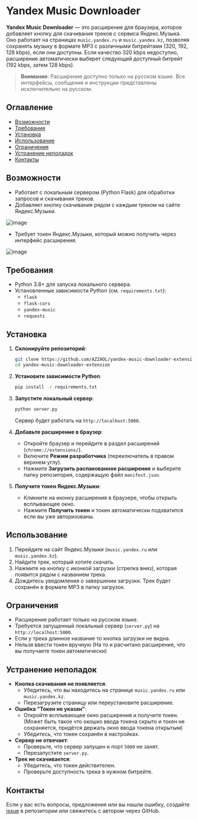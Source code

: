 # Yandex Music Downloader

**Yandex Music Downloader** — это расширение для браузера, которое добавляет кнопку для скачивания треков с сервиса Яндекс.Музыка. Оно работает на страницах `music.yandex.ru` и `music.yandex.kz`, позволяя сохранять музыку в формате MP3 с различными битрейтами (320, 192, 128 kbps), если они доступны. Если качество 320 kbps недоступно, расширение автоматически выберет следующий доступный битрейт (192 kbps, затем 128 kbps).

> **Внимание**: Расширение доступно только на русском языке. Все интерфейсы, сообщения и инструкции представлены исключительно на русском.

## Оглавление
- [Возможности](#возможности)
- [Требования](#требования)
- [Установка](#установка)
- [Использование](#использование)
- [Ограничения](#ограничения)
- [Устранение неполадок](#устранение-неполадок)
- [Контакты](#контакты)

## Возможности
- Работает с локальным сервером (Python Flask) для обработки запросов и скачивания треков.
- Добавляет кнопку скачивания рядом с каждым треком на сайте Яндекс.Музыки.

![image](https://github.com/user-attachments/assets/6daeb1f4-c42f-494f-967f-8c9094ca0e09)
- Требует токен Яндекс.Музыки, который можно получить через интерфейс расширения.

![image](https://github.com/user-attachments/assets/bc2541a8-149e-4ee7-8961-1a795e867420)

## Требования
- Python 3.8+ для запуска локального сервера.
- Установленные зависимости Python (см. `requirements.txt`):
  - `flask`
  - `flask-cors`
  - `yandex-music`
  - `requests`

## Установка
1. **Склонируйте репозиторий**:
   ```bash
   git clone https://github.com/AZZAOL/yandex-music-downloader-extension.git
   cd yandex-music-downloader-extension
   ```

2. **Установите зависимости Python**:
   ```bash
   pip install -r requirements.txt
   ```

3. **Запустите локальный сервер**:
   ```bash
   python server.py
   ```
   Сервер будет работать на `http://localhost:5000`.

4. **Добавьте расширение в браузер**:
   - Откройте браузер и перейдите в раздел расширений (`chrome://extensions/`).
   - Включите **Режим разработчика** (переключатель в правом верхнем углу).
   - Нажмите **Загрузить распакованное расширение** и выберите папку репозитория, содержащую файл `manifest.json`.

5. **Получите токен Яндекс.Музыки**:
   - Кликните на иконку расширения в браузере, чтобы открыть всплывающее окно.
   - Нажмите **Получить токен** и токен автоматически подхватится если вы уже авторизованы.

## Использование
1. Перейдите на сайт Яндекс.Музыки (`music.yandex.ru` или `music.yandex.kz`).
2. Найдите трек, который хотите скачать.
3. Нажмите на кнопку с иконкой загрузки (стрелка вниз), которая появится рядом с названием трека.
4. Дождитесь уведомления о завершении загрузки. Трек будет сохранён в формате MP3 в папку загрузок.

## Ограничения
- Расширение работает только на русском языке.
- Требуется запущенный локальный сервер (`server.py`) на `http://localhost:5000`.
- Если у трека длинное название то кнопка загрузки не видна.
- Нельзя ввести токен вручную (На то и расчитано расширение, что вы получаете токен автоматически)

## Устранение неполадок
- **Кнопка скачивания не появляется**:
  - Убедитесь, что вы находитесь на странице `music.yandex.ru` или `music.yandex.kz`.
  - Перезагрузите страницу или переустановите расширение.
- **Ошибка "Токен не указан"**:
  - Откройте всплывающее окно расширения и получите токен. (Может быть такое что окошко ввода токена скрыто и токен не сохраняется, придётся держать окно ввода токена открытым)
  - Убедитесь, что токен сохранён в настройках.
- **Сервер не отвечает**:
  - Проверьте, что сервер запущен и порт `5000` не занят.
  - Перезапустите `server.py`.
- **Трек не скачивается**:
  - Убедитесь, что токен действителен.
  - Проверьте доступность трека в нужном битрейте.

## Контакты
Если у вас есть вопросы, предложения или вы нашли ошибку, создайте [issue](https://github.com/AZZAOL/yandex-music-downloader-extension/issues) в репозитории или свяжитесь с автором через GitHub.
